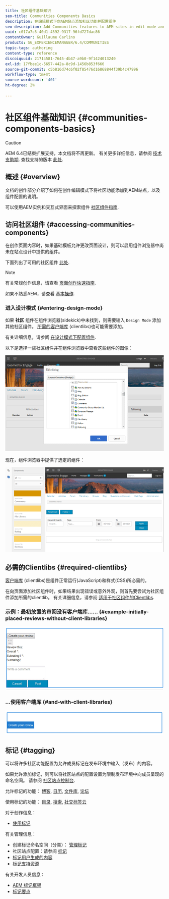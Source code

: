 ```yaml
---
title: 社区组件基础知识
seo-title: Communities Components Basics
description: 在编辑模式下向AEM站点添加社区功能并配置组件
seo-description: Add Communities features to AEM sites in edit mode and configure components
uuid: c017a7c5-40d1-4592-9317-96fd727dac86
contentOwner: Guillaume Carlino
products: SG_EXPERIENCEMANAGER/6.4/COMMUNITIES
topic-tags: authoring
content-type: reference
discoiquuid: 21714581-7645-4b47-a9b0-9f1424013240
exl-id: 17fbee1c-5657-442a-8c9d-1456b853f666
source-git-commit: c5b816d74c6f02f85476d16868844f39b4c47996
workflow-type: tm+mt
source-wordcount: '401'
ht-degree: 2%

---
```


# 社区组件基础知识 {#communities-components-basics}

>[!CAUTION]
>
>AEM 6.4已结束扩展支持，本文档将不再更新。 有关更多详细信息，请参阅 [技术支助期](https://helpx.adobe.com/cn/support/programs/eol-matrix.html). 查找支持的版本 [此处](https://experienceleague.adobe.com/docs/).

## 概述 {#overview}

文档的创作部分介绍了如何在创作编辑模式下将社区功能添加到AEM站点，以及组件配置的说明。

可以使用AEM实例和交互式界面来探索组件 [社区组件指南](components-guide.md).

## 访问社区组件 {#accessing-communities-components}

在创作页面内容时，如果基础模板允许更改页面设计，则可以启用组件浏览器中尚未在站点设计中提供的组件。

下面列出了可用的社区组件 [此处](author-communities.md#available-communities-components).

>[!NOTE]
>
>有关常规创作信息，请查看 [页面创作快速指南](../../help/sites-authoring/qg-page-authoring.md).
>
>如果不熟悉AEM，请查看 [基本操作](../../help/sites-authoring/basic-handling.md).

### 进入设计模式 {#entering-design-mode}

如果 **社区** 组件在组件浏览器(sidekick)中未找到，则需要输入 `Design Mode` 添加其他社区组件。 [所需的客户端库](#required-clientlibs) (clientlibs)也可能需要添加。

有关详细信息，请参阅 [在设计模式下配置组件](../../help/sites-authoring/default-components-designmode.md).

以下是选择一些社区组件并在组件浏览器中查看这些组件的图像：

![chlimage_1-424](assets/chlimage_1-424.png)

现在，组件浏览器中提供了选定的组件：

![chlimage_1-425](assets/chlimage_1-425.png)

## 必需的Clientlibs {#required-clientlibs}

[客户端库](../../help/sites-developing/clientlibs.md) (clientlibs)是组件正常运行(JavaScript)和样式(CSS)所必需的。

在向页面添加社区组件时，如果结果出现错误或意外外观，则首先要尝试为社区组件添加所需的clientlib。 有关详细信息，请参阅 [适用于社区组件的Clientlibs](clientlibs.md).

### 示例：最初放置的审阅没有客户端库…… {#example-initially-placed-reviews-without-client-libraries}

![chlimage_1-426](assets/chlimage_1-426.png)

### ...使用客户端库 {#and-with-client-libraries}

![chlimage_1-427](assets/chlimage_1-427.png)

## 标记 {#tagging}

可以将许多社区功能配置为允许成员标记在发布环境中输入（发布）的内容。

如果允许添加标记，则可以将社区站点的配置设置为限制发布环境中向成员呈现的命名空间。 请参阅 [社区站点控制台](sites-console.md#tagging).

允许标记的功能： [博客](blog-feature.md), [日历](calendar.md), [文件库](file-library.md), [论坛](forum.md)

使用标记的功能： [目录](catalog.md), [搜索](search.md), [社交标签云](tagcloud.md)

对于创作信息：

* [使用标记](../../help/sites-authoring/tags.md)

有关管理信息：

* 创建标记命名空间（分类）： [管理标记](../../help/sites-administering/tags.md)
* 社区站点配置：请参阅 [标记](sites-console.md#tagging)
* [标记用户生成的内容](../../help/sites-authoring/tags.md)
* [标记支持资源](tag-resources.md)

有关开发人员信息：

* [AEM 标记框架](../../help/sites-developing/framework.md)
* [标记要点](tag.md)
